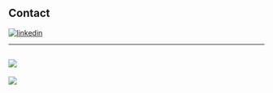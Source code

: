 
## Contact
[![linkedin](https://img.shields.io/badge/linkedin-%231E77B5.svg?&style=for-the-badge&logo=linkedin&logoColor=white)](https://www.linkedin.com/in/emirhanduzgun/)

---
![](https://media.giphy.com/media/4n8I4KcHjV7hob4M9J/giphy.gif)
---




[![](https://visitcount.itsvg.in/api?id=dzgnn&label=Profile%20Views&color=4&icon=8&pretty=true)](https://visitcount.itsvg.in)
